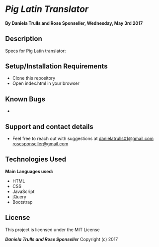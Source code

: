 # _Pig Latin Translator_

#### By **Daniela Trulls and Rose Sponseller, Wednesday, May 3rd 2017**

## Description

Specs for Pig Latin translator:

[Pig Latin Translator]: http://i.imgur.com/YM9Pacr.png

## Setup/Installation Requirements

* Clone this repository
* Open index.html in your browser

## Known Bugs

*

## Support and contact details

* Feel free to reach out with suggestions at danielatrulls01@gmail.com rosesponseller@gmail.com

## Technologies Used

**Main Languages used:**

* HTML
* CSS
* JavaScript
* jQuery
* Bootstrap

## License

This project is licensed under the MIT License

**_Daniela Trulls and Rose Sponseller_** Copyright (c) 2017
